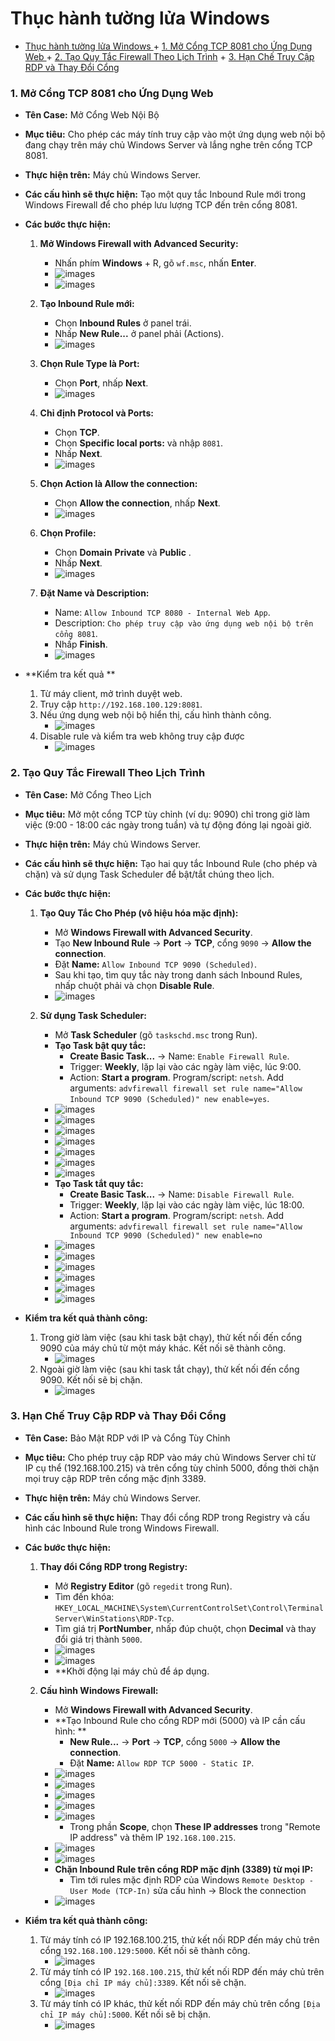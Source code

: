 <!-- TOC --><a name="thc-hành-tng-la-windows"></a>
# Thục hành tường lửa Windows 
<!-- TOC start -->

- [Thục hành tường lửa Windows ](#thc-hành-tng-la-windows)
      + [1. Mở Cổng TCP 8081 cho Ứng Dụng Web ](#1-m-cng-tcp-8081-cho-ng-dng-web)
      + [2. Tạo Quy Tắc Firewall Theo Lịch Trình](#2-to-quy-tc-firewall-theo-lch-trình)
      + [3. Hạn Chế Truy Cập RDP và Thay Đổi Cổng](#3-hn-ch-truy-cp-rdp-và-thay-i-cng)

<!-- TOC end -->


<!-- TOC --><a name="1-m-cng-tcp-8081-cho-ng-dng-web"></a>
### 1. Mở Cổng TCP 8081 cho Ứng Dụng Web 

* **Tên Case:** Mở Cổng Web Nội Bộ
* **Mục tiêu:** Cho phép các máy tính truy cập vào một ứng dụng web nội bộ đang chạy trên máy chủ Windows Server và lắng nghe trên cổng TCP 8081.
* **Thực hiện trên:** Máy chủ Windows Server.
* **Các cấu hình sẽ thực hiện:** Tạo một quy tắc Inbound Rule mới trong Windows Firewall để cho phép lưu lượng TCP đến trên cổng 8081.

* **Các bước thực hiện:**

    1.  **Mở Windows Firewall with Advanced Security:**
        * Nhấn phím **Windows** + R, gõ `wf.msc`, nhấn **Enter**.
		- ![images](./images/wf-1.png)
		- ![images](./images/wf-2.png)

    2.  **Tạo Inbound Rule mới:**
        * Chọn **Inbound Rules** ở panel trái.
        * Nhấp **New Rule...** ở panel phải (Actions).
		- ![images](./images/wf-3.png)

    3.  **Chọn Rule Type là Port:**
        * Chọn **Port**, nhấp **Next**.
		- ![images](./images/wf-4.png)

    4.  **Chỉ định Protocol và Ports:**
        * Chọn **TCP**.
        * Chọn **Specific local ports:** và nhập `8081`.
        * Nhấp **Next**.
		- ![images](./images/wf-5.png)

    5.  **Chọn Action là Allow the connection:**
        * Chọn **Allow the connection**, nhấp **Next**.
		- ![images](./images/wf-6.png)

    6.  **Chọn Profile:**
        * Chọn **Domain** **Private** và **Public** .
        * Nhấp **Next**.
		- ![images](./images/wf-7.png)

    7.  **Đặt Name và Description:**
        * Name: `Allow Inbound TCP 8080 - Internal Web App`.
        * Description: `Cho phép truy cập vào ứng dụng web nội bộ trên cổng 8081`.
        * Nhấp **Finish**.
		- ![images](./images/wf-8.png)

* **Kiểm tra kết quả **
    1.  Từ máy client, mở trình duyệt web.
    2.  Truy cập `http://192.168.100.129:8081`.
    3.  Nếu ứng dụng web nội bộ hiển thị, cấu hình thành công.
		- ![images](./images/wf-9.png)
	4.  Disable rule và kiểm tra web không truy cập được 
		- ![images](./images/wf-10.png)

<!-- TOC --><a name="2-to-quy-tc-firewall-theo-lch-trình"></a>
### 2. Tạo Quy Tắc Firewall Theo Lịch Trình

* **Tên Case:** Mở Cổng Theo Lịch
* **Mục tiêu:** Mở một cổng TCP tùy chỉnh (ví dụ: 9090) chỉ trong giờ làm việc (9:00 - 18:00 các ngày trong tuần) và tự động đóng lại ngoài giờ.
* **Thực hiện trên:** Máy chủ Windows Server.
* **Các cấu hình sẽ thực hiện:** Tạo hai quy tắc Inbound Rule (cho phép và chặn) và sử dụng Task Scheduler để bật/tắt chúng theo lịch.

* **Các bước thực hiện:**

    1.  **Tạo Quy Tắc Cho Phép (vô hiệu hóa mặc định):**
        * Mở **Windows Firewall with Advanced Security**.
        * Tạo **New Inbound Rule** -> **Port** -> **TCP**, cổng `9090` -> **Allow the connection**.
        * Đặt **Name:** `Allow Inbound TCP 9090 (Scheduled)`.
        * Sau khi tạo, tìm quy tắc này trong danh sách Inbound Rules, nhấp chuột phải và chọn **Disable Rule**.
		- ![images](./images/wf-11.png)

    2.  **Sử dụng Task Scheduler:**
        * Mở **Task Scheduler** (gõ `taskschd.msc` trong Run).
        * **Tạo Task bật quy tắc:**
            * **Create Basic Task...** -> Name: `Enable Firewall Rule`.
            * Trigger: **Weekly**, lặp lại vào các ngày làm việc, lúc 9:00.
            * Action: **Start a program**. Program/script: `netsh`. Add arguments: `advfirewall firewall set rule name="Allow Inbound TCP 9090 (Scheduled)" new enable=yes`.
		- ![images](./images/wf-13.png)
		- ![images](./images/wf-14.png)
		- ![images](./images/wf-15.png)
		- ![images](./images/wf-16.png)
		- ![images](./images/wf-17.png)
		- ![images](./images/wf-18.png)
		- ![images](./images/wf-19.png)

        * **Tạo Task tắt quy tắc:**
            * **Create Basic Task...** -> Name: `Disable Firewall Rule`.
            * Trigger: **Weekly**, lặp lại vào các ngày làm việc, lúc 18:00.
            * Action: **Start a program**. Program/script: `netsh`. Add arguments: `advfirewall firewall set rule name="Allow Inbound TCP 9090 (Scheduled)" new enable=no`
		- ![images](./images/wf-20.png)
		- ![images](./images/wf-14.png)
		- ![images](./images/wf-21.png)
		- ![images](./images/wf-16.png)
		- ![images](./images/wf-22.png)
		- ![images](./images/wf-23.png)
		

* **Kiểm tra kết quả thành công:**
    1.  Trong giờ làm việc (sau khi task bật chạy), thử kết nối đến cổng 9090 của máy chủ từ một máy khác. Kết nối sẽ thành công.
		- ![images](./images/wf-24.png)	
    2.  Ngoài giờ làm việc (sau khi task tắt chạy), thử kết nối đến cổng 9090. Kết nối sẽ bị chặn.
		- ![images](./images/wf-25.png)	

<!-- TOC --><a name="3-hn-ch-truy-cp-rdp-và-thay-i-cng"></a>
### 3. Hạn Chế Truy Cập RDP và Thay Đổi Cổng

* **Tên Case:** Bảo Mật RDP với IP và Cổng Tùy Chỉnh
* **Mục tiêu:** Cho phép truy cập RDP vào máy chủ Windows Server chỉ từ IP cụ thể (192.168.100.215) và trên cổng tùy chỉnh 5000, đồng thời chặn mọi truy cập RDP trên cổng mặc định 3389.
* **Thực hiện trên:** Máy chủ Windows Server.
* **Các cấu hình sẽ thực hiện:** Thay đổi cổng RDP trong Registry và cấu hình các Inbound Rule trong Windows Firewall.

* **Các bước thực hiện:**

    1.  **Thay đổi Cổng RDP trong Registry:**
        * Mở **Registry Editor** (gõ `regedit` trong Run).
        * Tìm đến khóa: `HKEY_LOCAL_MACHINE\System\CurrentControlSet\Control\Terminal Server\WinStations\RDP-Tcp`.
        * Tìm giá trị **PortNumber**, nhấp đúp chuột, chọn **Decimal** và thay đổi giá trị thành `5000`.
		- ![images](./images/wf-26.png)	
		- ![images](./images/wf-27.png)	
        * **Khởi động lại máy chủ để áp dụng.

    2.  **Cấu hình Windows Firewall:**
        * Mở **Windows Firewall with Advanced Security**.
        * **Tạo Inbound Rule cho cổng RDP mới (5000) và IP cần cấu hình: **
            * **New Rule...** -> **Port** -> **TCP**, cổng `5000` -> **Allow the connection**.
            * Đặt **Name:** `Allow RDP TCP 5000 - Static IP`.
		- ![images](./images/wf-28.png)	
		- ![images](./images/wf-29.png)	
		- ![images](./images/wf-30.png)	
		- ![images](./images/wf-31.png)	
		- ![images](./images/wf-32.png)	
			* Trong phần **Scope**, chọn **These IP addresses** trong "Remote IP address" và thêm IP `192.168.100.215`.
		- ![images](./images/wf-40.png)	
		- ![images](./images/wf-41.png)	
		
        * **Chặn Inbound Rule trên cổng RDP mặc định (3389) từ mọi IP:**
            * Tìm tới rules mặc định RDP của Windows `Remote Desktop - User Mode (TCP-In)` sửa cấu hình -> Block the connection
		- ![images](./images/wf-42.png)	
	
* **Kiểm tra kết quả thành công:**
    1.  Từ máy tính có IP 192.168.100.215, thử kết nối RDP đến máy chủ trên cổng `192.168.100.129:5000`. Kết nối sẽ thành công.
		- ![images](./images/wf-43.png)	
    2.  Từ máy tính có IP `192.168.100.215`, thử kết nối RDP đến máy chủ trên cổng `[Địa chỉ IP máy chủ]:3389`. Kết nối sẽ chặn.
		- ![images](./images/wf-44.png)	
    3.  Từ máy tính có IP khác, thử kết nối RDP đến máy chủ trên cổng `[Địa chỉ IP máy chủ]:5000`. Kết nối sẽ bị chặn.
		- ![images](./images/wf-45.png)	
	